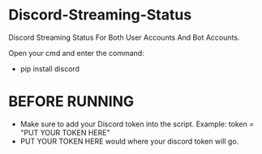 
# Discord-Streaming-Status
Discord Streaming Status For Both User Accounts And Bot Accounts.


Open your cmd and enter the command:
- pip install discord

# BEFORE RUNNING
- Make sure to add your Discord token into the script. Example: token = "PUT YOUR TOKEN HERE"
- PUT YOUR TOKEN HERE would where your discord token will go.
